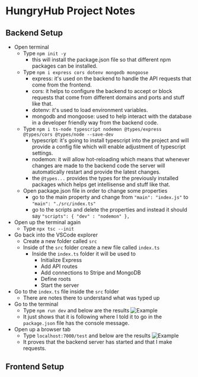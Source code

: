 # HungryHub Project Notes

## Backend Setup 
- Open terminal
    - Type `npm init -y`
        - this will install the package.json file so that different npm packages can be installed. 
    - Type `npm i express cors dotenv mongodb mongoose`
        - express: it's used on the backend to handle the API requests that come from the frontend.
        - cors: it helps to configure the backend to accept or block requests that come from different domains and ports and stuff like that. 
        - dotenv: it's used to load environment variables. 
        - mongodb and mongoose: used to help interact with the database in a developer friendly way from the backend code. 
    - Type `npm i ts-node typescript nodemon @types/express @types/cors @types/node --save-dev`
        - typescript: it's going to install typescript into the project and will provide a config file which will enable adjustment of typescript settings.
        - nodemon: it will allow hot-reloading which means that whenever changes are made to the backend code the server will automatically restart and provide the latest changes. 
        - the `@types...` provides the types for the previously installed packages which helps get intellisense and stuff like that. 
    - Open package.json file in order to change some properties
        - go to the main property and change from `"main": "index.js"` to
        `"main": "./src/index.ts"`
        - go to the scripts and delete the properties and instead it should say `"scripts": { "dev" : "nodemon" },`
- Open up the terminal again
    - Type `npx tsc --init`
- Go back into the VSCode explorer
    - Create a new folder called `src`
    - Inside of the `src` folder create a new file called `index.ts`
        - Inside the `index.ts` folder it will be used to 
            - Initialize Express 
            - Add API routes
            - Add connections to Stripe and MongoDB
            - Define roots
            - Start the server
- Go to the `index.ts` file inside the `src` folder
    - There are notes there to understand what was typed up
- Go to the terminal
    - Type `npm run dev` and below are the results
    ![Example](https://i.imgur.com/7YFSuya.png)
    - It just shows that it is following where I told it to go in the `package.json` file has the console message. 
- Open up a browser tab
    - Type `localhost:7000/test` and below are the results
    ![Example](https://i.imgur.com/nFjGMFx.png)
    - It proves that the backend server has started and that I make requests.

## Frontend Setup


